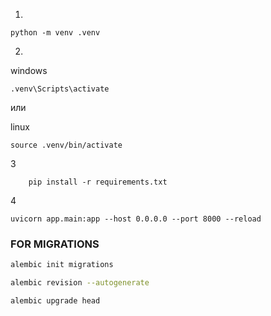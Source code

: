 1.
```
python -m venv .venv
```
2. 
windows
```
.venv\Scripts\activate
```

или

linux
```
source .venv/bin/activate
```
3
```
    pip install -r requirements.txt
```
4
```
uvicorn app.main:app --host 0.0.0.0 --port 8000 --reload  
```

### FOR MIGRATIONS
```bash 
alembic init migrations
```
```bash
alembic revision --autogenerate
```
```bash
alembic upgrade head
```
